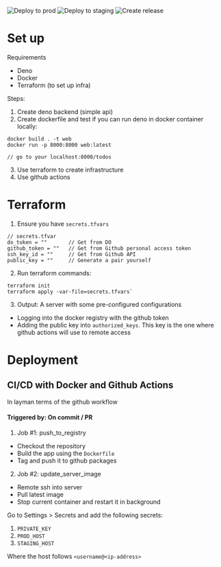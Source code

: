 ![Deploy to prod](https://github.com/kohrongying/notes-backend/workflows/Deploy%20to%20prod/badge.svg) ![Deploy to staging](https://github.com/kohrongying/notes-backend/workflows/Deploy%20to%20staging/badge.svg) ![Create release](https://github.com/kohrongying/notes-backend/workflows/Create%20release/badge.svg)

# Set up
Requirements
- Deno
- Docker
- Terraform (to set up infra)

Steps:
1. Create deno backend (simple api)
2. Create dockerfile and test if you can run deno in docker container locally: 
```
docker build . -t web
docker run -p 8000:8000 web:latest

// go to your localhost:8000/todos
```
3. Use terraform to create infrastructure 
4. Use github actions

# Terraform
1. Ensure you have `secrets.tfvars`

```
// secrets.tfvar
do_token = ""       // Get from DO 
github_token = ""   // Get from Github personal access token
ssh_key_id = ""     // Get from Github API
public_key = ""     // Generate a pair yourself
```

2. Run terraform commands:
```
terraform init
terraform apply -var-file=secrets.tfvars`
```

3. Output:
A server with some pre-configured configurations
- Logging into the docker registry with the github token
- Adding the public key into `authorized_keys`. This key is the one where github actions will use to remote access

# Deployment
## CI/CD with Docker and Github Actions
In layman terms of the github workflow

#### Triggered by: On commit / PR
1. Job #1: push_to_registry
- Checkout the repository
- Build the app using the `Dockerfile`
- Tag and push it to github packages

2. Job #2: update_server_image 
- Remote ssh into server
- Pull latest image 
- Stop current container and restart it in background

Go to Settings > Secrets and add the following secrets: 
1. `PRIVATE_KEY`
2. `PROD_HOST`
3. `STAGING_HOST`

Where the host follows `<username@<ip-address>`